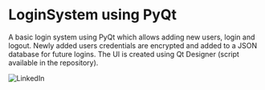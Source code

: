 # LoginSystem using PyQt
A basic login system using PyQt which allows adding new users, login and logout.
Newly added users credentials are encrypted and added to a JSON database for future logins.
The UI is created using Qt Designer (script available in the repository).

![LinkedIn](https://user-images.githubusercontent.com/31695244/112672314-a2d97980-8e63-11eb-8cdb-4eae96df3d8c.JPG)

